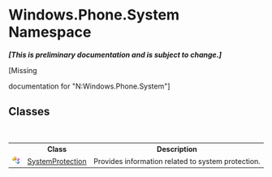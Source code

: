 # Windows.Phone.System Namespace
 _**\[This is preliminary documentation and is subject to change.\]**_

\[Missing <summary> documentation for "N:Windows.Phone.System"\]


## Classes
&nbsp;<table><tr><th></th><th>Class</th><th>Description</th></tr><tr><td>![Public class](media/pubclass.gif "Public class")</td><td><a href="T_Windows_Phone_System_SystemProtection">SystemProtection</a></td><td>
Provides information related to system protection.</td></tr></table>&nbsp;
